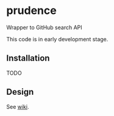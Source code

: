 # prudence
Wrapper to GitHub search API

This code is in early development stage.

## Installation
TODO

## Design
See [wiki](https://github.com/numical/prudence/wiki).

